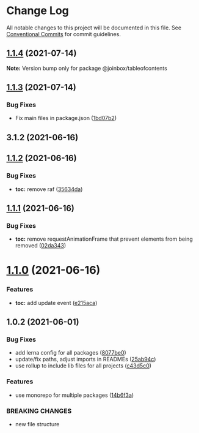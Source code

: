 # Change Log

All notable changes to this project will be documented in this file.
See [Conventional Commits](https://conventionalcommits.org) for commit guidelines.

## [1.1.4](https://github.com/joinbox/ui-components/compare/@joinbox/tableofcontents@1.1.3...@joinbox/tableofcontents@1.1.4) (2021-07-14)

**Note:** Version bump only for package @joinbox/tableofcontents





## [1.1.3](https://github.com/joinbox/ui-components/compare/@joinbox/tableofcontents@1.1.2...@joinbox/tableofcontents@1.1.3) (2021-07-14)


### Bug Fixes

* Fix main files in package.json ([1bd07b2](https://github.com/joinbox/ui-components/commit/1bd07b28a92881f499edac71e25453010bb2fe6c))



## 3.1.2 (2021-06-16)





## [1.1.2](https://github.com/joinbox/ui-components/compare/@joinbox/tableofcontents@1.1.1...@joinbox/tableofcontents@1.1.2) (2021-06-16)


### Bug Fixes

* **toc:** remove raf ([35634da](https://github.com/joinbox/ui-components/commit/35634da9669b790b9cd2a9bfea19586f826344c5))





## [1.1.1](https://github.com/joinbox/ui-components/compare/@joinbox/tableofcontents@1.1.0...@joinbox/tableofcontents@1.1.1) (2021-06-16)


### Bug Fixes

* **toc:** remove requestAnimationFrame that prevent elements from being removed ([02da343](https://github.com/joinbox/ui-components/commit/02da3439ed684766e4a5c2e895e69fb802c234de))





# [1.1.0](https://github.com/joinbox/ui-components/compare/@joinbox/tableofcontents@1.0.2...@joinbox/tableofcontents@1.1.0) (2021-06-16)


### Features

* **toc:** add update event ([e215aca](https://github.com/joinbox/ui-components/commit/e215aca5567e7d24f796340957585a4ab9bc16f2))





## 1.0.2 (2021-06-01)


### Bug Fixes

* add lerna config for all packages ([8077be0](https://github.com/joinbox/ui-components/commit/8077be07d4cd1606f6f53913e78e70a79bb9f8f9))
* update/fix paths, adjust imports in READMEs ([25ab94c](https://github.com/joinbox/ui-components/commit/25ab94c55f7620fb4f10024c110757ca4f9969fb))
* use rollup to include lib files for all projects ([c43d5c0](https://github.com/joinbox/ui-components/commit/c43d5c04a7ef62d18ac8f7c56e4e88fffd32c133))


### Features

* use monorepo for multiple packages ([14b6f3a](https://github.com/joinbox/ui-components/commit/14b6f3af4e9950d649a6218ebede85d656403aa0))


### BREAKING CHANGES

* new file structure
